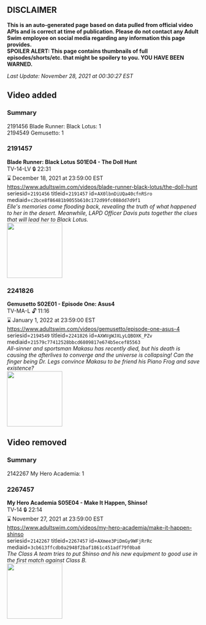 ## DISCLAIMER
**This is an auto-generated page based on data pulled from official video APIs and is correct at time of publication. Please do not contact any Adult Swim employee on social media regarding any information this page provides.**  
**SPOILER ALERT: This page contains thumbnails of full episodes/shorts/etc. that might be spoilery to you. YOU HAVE BEEN WARNED.**  

_Last Update: November 28, 2021 at 00:30:27 EST_
## Video added
### Summary
2191456 Blade Runner: Black Lotus: 1  
2194549 Gemusetto: 1  
### 2191457
**Blade Runner: Black Lotus S01E04 - The Doll Hunt**  
TV-14-LV 🔒 22:31  
⌛ December 18, 2021 at 23:59:00 EST  
https://www.adultswim.com/videos/blade-runner-black-lotus/the-doll-hunt  
seriesid=`2191456` titleid=`2191457` id=`AX0lbnDiUQa40cfnRSro` mediaid=`c2bce8f86481b9055b610c172d99fc088dd7d9f1`  
_Elle's memories come flooding back, revealing the truth of what happened to her in the desert. Meanwhile, LAPD Officer Davis puts together the clues that will lead her to Black Lotus._  
<a href="https://media.cdn.adultswim.com/uploads/20211119/thumbnails/2_2111191144267-BladeRunnerBlackLotus_101_TheDollHunt.png"><img src="https://media.cdn.adultswim.com/uploads/20211119/thumbnails/2_2111191144267-BladeRunnerBlackLotus_101_TheDollHunt.png" height="144px" /></a>
### 2241826
**Gemusetto S02E01 - Episode One: Asus4**  
TV-MA-L 🔓 11:16  
⌛ January 1, 2022 at 23:59:00 EST  
https://www.adultswim.com/videos/gemusetto/episode-one-asus-4  
seriesid=`2194549` titleid=`2241826` id=`AXWVgWJXLyLQBOXK_PZv` mediaid=`21579c77412528bbcd6809817e674b5ecef85563`  
_All-sinner and sportsman Makasu has recently died, but his death is causing the afterlives to converge and the universe is collapsing! Can the finger being Dr. Legs convince Makasu to be friend his Piano Frog and save existence?_  
<a href="https://media.cdn.adultswim.com/uploads/20201106/thumbnails/2_20116222172-GSMP_201_102120-20201023.jpg"><img src="https://media.cdn.adultswim.com/uploads/20201106/thumbnails/2_20116222172-GSMP_201_102120-20201023.jpg" height="144px" /></a>
## Video removed
### Summary
2142267 My Hero Academia: 1  
### 2267457
**My Hero Academia S05E04 - Make It Happen, Shinso!**  
TV-14 🔒 22:14  
⌛ November 27, 2021 at 23:59:00 EST  
https://www.adultswim.com/videos/my-hero-academia/make-it-happen-shinso  
seriesid=`2142267` titleid=`2267457` id=`AXmee3PiDmGy9WFjRrRc` mediaid=`3cb613ffcdb0a2948f2baf1861c451adf79f0ba8`  
_The Class A team tries to put Shinso and his new equipment to good use in the first match against Class B._  
<a href="https://media.cdn.adultswim.com/uploads/20210527/thumbnails/2_215271146223-MyHeroAcademia_092_MakeItHappenShinso.png"><img src="https://media.cdn.adultswim.com/uploads/20210527/thumbnails/2_215271146223-MyHeroAcademia_092_MakeItHappenShinso.png" height="144px" /></a>
